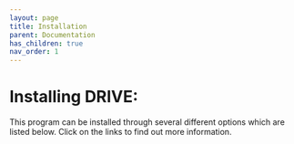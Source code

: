 ```yaml
---
layout: page 
title: Installation
parent: Documentation
has_children: true
nav_order: 1
---
```

# Installing DRIVE:

This program can be installed through several different options which are listed below. Click on the links to find out more information.



